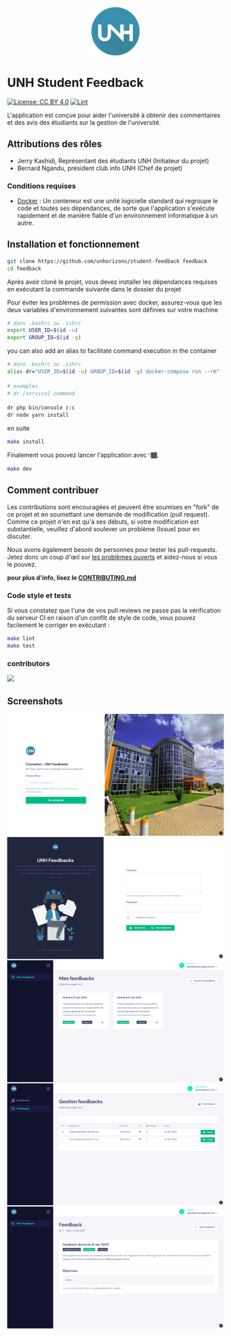 <p align="center">
<img src="public/images/logo_icon.png" alt="drawing" width="120"/>
</p>

# UNH Student Feedback

[![License: CC BY 4.0](https://img.shields.io/badge/License-CC_BY_4.0-lightgrey.svg)](https://creativecommons.org/licenses/by/4.0/)
[![Lint](https://github.com/unhorizons/student-feedback/actions/workflows/lint.yaml/badge.svg)](https://github.com/unhorizons/student-feedback/actions/workflows/lint.yaml)

L'application est conçue pour aider l'université à obtenir des commentaires et des avis des étudiants sur la gestion de l'université.

## Attributions des rôles

- Jerry Kashidi, Représentant des étudiants UNH (Initiateur du projet)
- Bernard Ngandu, président club info UNH (Chef de projet)

### Conditions requises

- [Docker](https://www.docker.com/) : Un conteneur est une unité logicielle standard qui regroupe le code et toutes ses dépendances, de sorte que l'application s'exécute rapidement et de manière fiable d'un environnement informatique à un autre.

## Installation et fonctionnement

```bash
git clone https://github.com/unhorizons/student-feedback feedback
cd feedback
```
Après avoir cloné le projet, vous devez installer les dépendances requises en exécutant la commande suivante dans le dossier du projet

Pour éviter les problèmes de permission avec docker, assurez-vous que les deux variables d'environnement suivantes sont définies sur votre machine
```bash
# dans .bashrc ou .zshrc 
export USER_ID=$(id -u)
export GROUP_ID=$(id -g)
```

you can also add an alias to facilitate command execution in the container

```bash
# dans .bashrc ou .zshrc
alias dr="USER_ID=$(id -u) GROUP_ID=$(id -g) docker-compose run --rm"

# exemples
# dr [service] command

dr php bin/console c:c
dr node yarn install
```

en suite
```bash
make install
```

Finalement vous pouvez lancer l'application avec 👇🏾.
```bash
make dev
```

## Comment contribuer

Les contributions sont encouragées et peuvent être soumises en "fork" de ce projet et en soumettant une demande de modification (pull request). Comme ce projet n'en est qu'à ses débuts, si votre modification est substantielle, veuillez d'abord soulever un problème (Issue) pour en discuter.

Nous avons également besoin de personnes pour tester les pull-requests. Jetez donc un coup d'œil sur [les problèmes ouverts](https://github.com/devscast/devscast.org/issues) et aidez-nous si vous le pouvez.

**pour plus d'info, lisez le [CONTRIBUTING.md](https://github.com/devscast/devscast.org/blob/master/CONTRIBUTING.md "CONTRIBUTING.md")**


### Code style et tests
Si vous constatez que l'une de vos pull reviews ne passe pas la vérification du serveur CI en raison d'un conflit de style de code, vous pouvez facilement le corriger en exécutant :

```bash
make lint 
make test
```

### contributors

<a href="https://github.com/unhorizons/student-feedback/graphs/contributors">
  <img src="https://contrib.rocks/image?repo=unhorizons/student-feedback"/>
</a>

## Screenshots

![login page](.github/screenshots/student-feedback-1.png)
![new feedback page](.github/screenshots/student-feedback-3.png)
![feedback student](.github/screenshots/student-feedback-4.png)
![feedback admin](.github/screenshots/student-feedback-2.png)
![feedback show](.github/screenshots/student-feedback-5.png)
